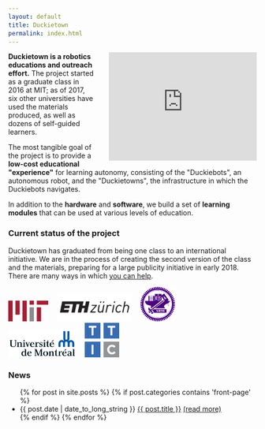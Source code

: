 ```yaml
---
layout: default
title: Duckietown
permalink: index.html
---
```



<div style='float: right; text-align: left; margin-left: 2em'>
    <iframe width="300" height="220" src="https://www.youtube.com/embed/-TwocCeJUe8" frameborder="0" allowfullscreen>
        <!-- -->
    </iframe>
</div>


**Duckietown is a robotics educations and outreach effort.**
The project started as a graduate class in 2016 at MIT; as of 2017, six other universities have used the materials produced,
as well as dozens of self-guided learners.

The most tangible goal of the project is to provide a **low-cost
educational "experience"** for learning autonomy, consisting of the
"Duckiebots", an autonomous robot, and the "Duckietowns", the
infrastructure in which the Duckiebots navigates.

In addition to the **hardware** and **software**, we build a
set of **learning modules** that can be used at various levels
of education.


### Current status of the project

Duckietown has graduated from being one class to an international initiative.
We are in the process of creating the second version of the class and the
materials, preparing for a large publicity initiative in early 2018. There are
many ways in which [you can help](help.html).

<!--
<p class='more-information'>For more information, see the <a href="http://book.duckietown.org/master/duckiebook/what_is_duckietown.html#sec:what-is-duckietown">section <em>What is Duckietown?</em></a> in the Duckietown book.</p> -->

<div id='logos'>
    <img id='mit' src='media/logos/800px-MIT_logo.svg.png'/>
    <img id='eth' src='media/logos/eth_logo_kurz_pos-cropped.png'/>
    <img id='nctu' src='media/logos/1200px-NCTU_emblem.svg.png'/>
    <img id='udem' src='media/logos/1280px-Universite_de_Montreal_logo.svg.png'/>
    <img id='ttic' src='media/logos/ttic-new.png'/>
</div>

<style>
#logos img {  width: auto; margin-right: 1em;}

img#eth { height: 4em; }
img#udem { height: 4em; }
img#mit { height: 3em; }
img#nctu { height: 5em; }
img#ttic { height: 5em; }

</style>

### News

<ul id='news'>
  {% for post in site.posts %}
  {% if post.categories contains 'front-page' %}
    <li>
    {{ post.date | date_to_long_string }}
      <a href="{{ post.url }}">{{ post.title }}</a>
      <!-- {{ post.excerpt | remove: '<p>' | remove: '</p>' }} -->
      <a href="{{ post.url }}">(read more)</a>
    </li>
  {% endif %}
  {% endfor %}
</ul>

<style>
#news li p { display: inline; }
</style>
